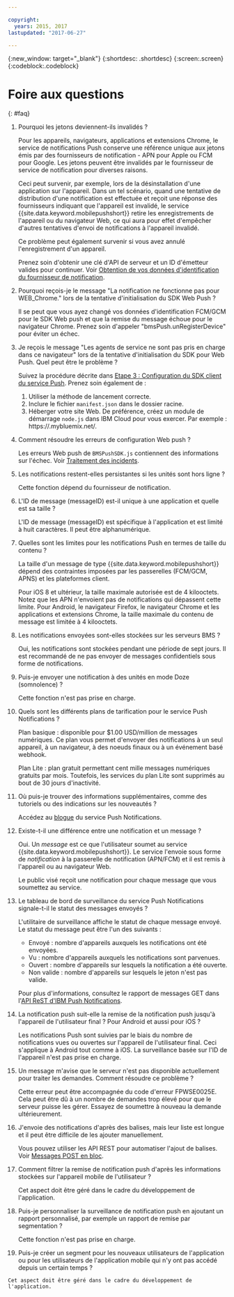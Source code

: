 ```yaml
---

copyright:
  years: 2015, 2017
lastupdated: "2017-06-27"

---
```

{:new_window: target="_blank"}
{:shortdesc: .shortdesc}
{:screen:.screen}
{:codeblock:.codeblock}


# Foire aux questions  
{: #faq}


1. Pourquoi les jetons deviennent-ils invalidés ?
	
	Pour les appareils, navigateurs, applications et extensions Chrome, le service de notifications Push conserve une référence unique aux jetons émis par des fournisseurs de notification - APN pour Apple ou FCM pour Google. Les jetons peuvent être invalidés par le fournisseur de service de notification pour diverses raisons. 

	Ceci peut survenir, par exemple, lors de la désinstallation d'une application sur l'appareil. Dans un tel scénario, quand une tentative de distribution d'une notification est effectuée et reçoit une réponse des fournisseurs indiquant que l'appareil est invalidé, le service {{site.data.keyword.mobilepushshort}} retire les enregistrements de l'appareil ou du navigateur Web, ce qui aura pour effet d'empêcher d'autres tentatives d'envoi de notifications à l'appareil invalidé. 

	Ce problème peut également survenir si vous avez annulé l'enregistrement d'un appareil.

	Prenez soin d'obtenir une clé d'API de serveur et un ID d'émetteur valides pour continuer. Voir [Obtention de vos données d'identification du fournisseur de notification](push_step_1.html).


2. Pourquoi reçois-je le message "La notification ne fonctionne pas pour WEB_Chrome." lors de la tentative d'initialisation du SDK Web Push ?

	Il se peut que vous ayez changé vos données d'identification FCM/GCM pour le SDK Web push et que la remise du message échoue pour le navigateur Chrome. Prenez soin d'appeler "bmsPush.unRegisterDevice" pour éviter un échec.

3. Je reçois le message "Les agents de service ne sont pas pris en charge dans ce navigateur" lors de la tentative d'initialisation du SDK pour Web Push. Quel peut être le problème ? 

	Suivez la procédure décrite dans [Etape 3 : Configuration du SDK client du service Push](push_step_3.html).	Prenez soin également de :
 
	1. Utiliser la méthode de lancement correcte. 
	1. Inclure le fichier `manifest.json` dans le dossier racine.
	1. Héberger votre site Web. De préférence, créez un module de démarrage `node.js` dans IBM Cloud pour vous exercer. Par exemple : https://<mysamplewebsite>.mybluemix.net/.	

4. Comment résoudre les erreurs de configuration Web push ?

	Les erreurs Web push de
`BMSPushSDK.js` contiennent des informations sur l'échec.  Voir [Traitement des incidents](push_troubleshooting.html).	

5. Les notifications restent-elles persistantes si les unités sont hors ligne ?

	Cette fonction dépend du fournisseur de notification.	

6. L'ID de message (messageID) est-il unique à une application et quelle est sa taille ?

	L'ID de message (messageID) est spécifique à l'application et est limité à huit caractères. Il peut être alphanumérique.

7. Quelles sont les limites pour les notifications Push en termes de taille du contenu ?

	La taille d'un message de type {{site.data.keyword.mobilepushshort}} dépend des contraintes imposées par les passerelles (FCM/GCM, APNS) et les plateformes client. 

	Pour iOS 8 et ultérieur, la taille maximale autorisée est de 4 kilooctets. Notez que les APN n'envoient pas de notifications qui dépassent cette limite. Pour Android, le navigateur Firefox, le navigateur Chrome et les applications et extensions Chrome, la taille maximale du contenu de message est limitée à 4 kilooctets.	

8. Les notifications envoyées sont-elles stockées sur les serveurs BMS ?

	Oui, les notifications sont stockées pendant une période de sept jours. Il est recommandé de ne pas envoyer de messages confidentiels sous forme de notifications.

9. Puis-je envoyer une notification à des unités en mode Doze (somnolence) ?

	Cette fonction n'est pas prise en charge.	

10. Quels sont les différents plans de tarification pour le service Push Notifications ?

	Plan basique : disponible pour $1.00 USD/million de messages numériques. Ce plan vous permet d'envoyer des notifications à un seul appareil, à un navigateur, à des noeuds finaux ou à un événement basé webhook. 

	Plan Lite : plan gratuit permettant cent mille messages numériques gratuits par mois. Toutefois, les services du plan Lite sont supprimés au bout de 30 jours d'inactivité.	

11. Où puis-je trouver des informations supplémentaires, comme des tutoriels ou des indications sur les nouveautés ?

	Accédez au [blogue](http://push-notification-service.mybluemix.net/) du service Push Notifications.	

12. Existe-t-il une différence entre une notification et un message ?

	Oui. Un _message_ est ce que l'utilisateur soumet au service {{site.data.keyword.mobilepushshort}}. Le service l'envoie sous forme de _notification_ à la passerelle de notification (APN/FCM) et il est remis à l'appareil ou au navigateur Web.

	Le public visé reçoit une notification pour chaque message que vous soumettez au service.	

13. Le tableau de bord de surveillance du service Push Notifications signale-t-il le statut des messages envoyés ?

	L'utilitaire de surveillance affiche le statut de chaque message envoyé. Le statut du message peut être l'un des suivants :
	
	- Envoyé : nombre d'appareils auxquels les notifications ont été envoyées.
	- Vu : nombre d'appareils auxquels les notifications sont parvenues.
	- Ouvert : nombre d'appareils sur lesquels la notification a été ouverte.
	- Non valide : nombre d'appareils sur lesquels le jeton n'est pas valide.

	Pour plus d'informations, consultez le rapport de messages GET dans l'[API ReST d'IBM Push Notifications](https://mobile.ng.bluemix.net/imfpush/).	

14. La notification push suit-elle la remise de la notification push jusqu'à l'appareil de l'utilisateur final ? Pour Android et aussi pour iOS ?

	Les notifications Push sont suivies par le biais du nombre de notifications vues ou ouvertes sur l'appareil de l'utilisateur final. Ceci s'applique à Android tout comme à iOS. La surveillance basée sur l'ID de l'appareil n'est pas prise en charge. 

15. Un message m'avise que le serveur n'est pas disponible actuellement pour traiter les demandes. Comment résoudre ce problème ?

	Cette erreur peut être accompagnée du code d'erreur FPWSE0025E. Cela peut être dû à un nombre de demandes trop élevé pour que le serveur puisse les gérer. Essayez de soumettre à nouveau la demande ultérieurement.	

16. J'envoie des notifications d'après des balises, mais leur liste est longue et il peut être difficile de les ajouter manuellement. 
	
	Vous pouvez utiliser les API REST pour automatiser l'ajout de balises. Voir [Messages POST en bloc](https://mobile.ng.bluemix.net/imfpush/).

17. Comment filtrer la remise de notification push d'après les informations stockées sur l'appareil mobile de l'utilisateur ?

	Cet aspect doit être géré dans le cadre du développement de l'application.

18. Puis-je personnaliser la surveillance de notification push en ajoutant un rapport personnalisé, par exemple un rapport de remise par segmentation ?

	Cette fonction n'est pas prise en charge.

19.  Puis-je créer un segment pour les nouveaux utilisateurs de l'application ou pour les utilisateurs de l'application mobile qui n'y ont pas accédé depuis un certain temps ?

	Cet aspect doit être géré dans le cadre du développement de l'application.


	


	
	




	


